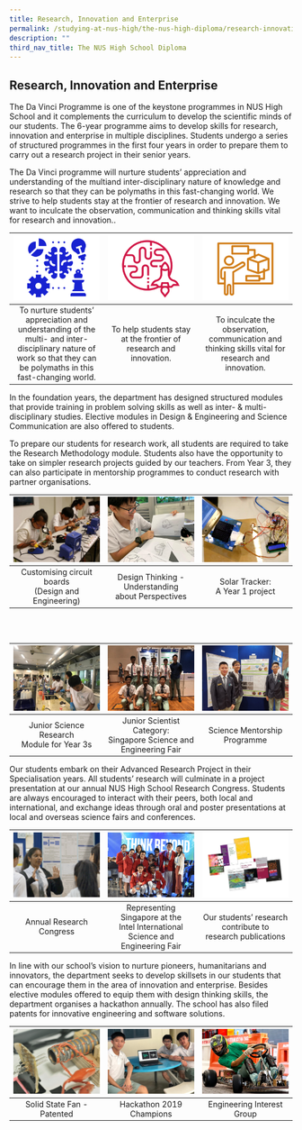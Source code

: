 ```yaml
---
title: Research, Innovation and Enterprise
permalink: /studying-at-nus-high/the-nus-high-diploma/research-innovation-and-enterprise/
description: ""
third_nav_title: The NUS High School Diploma
---
```

## Research, Innovation and Enterprise

The Da Vinci Programme is one of the keystone programmes in NUS High School and it complements the curriculum to develop the scientific minds of our students. The 6-year programme aims to develop skills for research, innovation and enterprise in multiple disciplines. Students undergo a series of structured programmes in the first four years in order to prepare them to carry out a research project in their senior years. 

The Da Vinci programme will nurture students’ appreciation and understanding of the multiand inter-disciplinary nature of knowledge and research so that they can be polymaths in this fast-changing world. We strive to help students stay at the frontier of research and innovation. We want to inculcate the observation, communication and thinking skills vital for research and innovation..

<table>
	<thead>
		<tr>
			<th style="width: 33%; align: center">
				<img src="/images/RIE/rie_icon1.png" style="max-width: 100%; max-height:100%">
			</th>
			<th style="width: 33%; align: center">
				<img src="/images/RIE/rie_icon2.png" style="max-width: 100%; max-heigth: 100%">
			</th>
			<th style="width: 33%;align: center">
				<img src="/images/RIE/rie_icon3.png" style="max-width: 100%; max-heigth: 100%">
			</th>
		</tr>
	</thead>
	<tbody>
		<tr>
			<td style="text-align:center"> 
			To nurture students’ appreciation and understanding of the multi- and inter-disciplinary nature of work so that they can be polymaths in this fast-changing world.
			</td>
			<td style="text-align:center">
			To help students stay at the frontier of research and innovation.
			</td>
			<td style="text-align:center">
			To inculcate the observation, communication and thinking skills vital for research and innovation.
			</td>
		</tr>
	</tbody>
</table>

In the foundation years, the department has designed structured modules that provide training in problem solving skills as well as inter- &amp; multi-disciplinary studies. Elective modules in Design &amp; Engineering and Science Communication are also offered to students.

To prepare our students for research work, all students are required to take the Research Methodology module. Students also have the opportunity to take on simpler research projects guided by our teachers. From Year 3, they can also participate in mentorship programmes to conduct research with partner organisations.

<table>
	<thead>
		<tr>
			<th style="width: 33%; align: center">
				<img src="/images/RIE/rie1.png" style="max-width: 100%; max-height:100%">
			</th>
			<th style="width: 33%; align: center">
				<img src="/images/RIE/rie2.png" style="max-width: 100%; max-heigth: 100%">
			</th>
			<th style="width: 33%;align: center">
				<img src="/images/RIE/rie3.png" style="max-width: 100%; max-heigth: 100%">
			</th>
		</tr>
	</thead>
	<tbody>
		<tr>
			<td style="text-align:center"> 
			Customising circuit boards<br>(Design and Engineering)
			</td>
			<td style="text-align:center">
			Design Thinking - Understanding<br>about Perspectives
			</td>
			<td style="text-align:center">
			Solar Tracker:<br>A Year 1 project
			</td>
		</tr>
	</tbody>
</table>
<br>
<br>
<table>
	<thead>
		<tr>
			<th style="width: 33%; align: center">
				<img src="/images/RIE/rie4.png" style="max-width: 100%; max-height:100%">
			</th>
			<th style="width: 33%; align: center">
				<img src="/images/RIE/rie5.png" style="max-width: 100%; max-heigth: 100%">
			</th>
			<th style="width: 33%;align: center">
				<img src="/images/RIE/rie6.png" style="max-width: 100%; max-heigth: 100%">
			</th>
		</tr>
	</thead>
	<tbody>
		<tr>
			<td style="text-align:center"> 
			Junior Science Research<br>Module for Year 3s
			</td>
			<td style="text-align:center">
			Junior Scientist Category:<br>Singapore Science and<br>Engineering Fair
			</td>
			<td style="text-align:center">
			Science Mentorship<br>Programme
			</td>
		</tr>
	</tbody>
</table>

Our students embark on their Advanced Research Project in their Specialisation years. All students’ research will culminate in a project presentation at our annual NUS High School Research Congress. Students are always encouraged to interact with their peers, both local and international, and exchange ideas through oral and poster presentations at local and overseas science fairs and conferences.

<table>
	<thead>
		<tr>
			<th style="width: 33%; align: center">
				<img src="/images/RIE/rie7.png" style="max-width: 100%; max-height:100%">
			</th>
			<th style="width: 33%; align: center">
				<img src="/images/RIE/rie8.png" style="max-width: 100%; max-heigth: 100%">
			</th>
			<th style="width: 33%;align: center">
				<img src="/images/RIE/rie9.png" style="max-width: 100%; max-heigth: 100%">
			</th>
		</tr>
	</thead>
	<tbody>
		<tr>
			<td style="text-align:center"> 
			Annual Research Congress
			</td>
			<td style="text-align:center">
			Representing Singapore at the<br>Intel International Science and<br>Engineering Fair
			</td>
			<td style="text-align:center">
			Our students’ research<br>contribute to<br>research publications
			</td>
		</tr>
	</tbody>
</table>

In line with our school’s vision to nurture pioneers, humanitarians and innovators, the department seeks to develop skillsets in our students that can encourage them in the area of innovation and enterprise. Besides elective modules offered to equip them with design thinking skills, the department organises a hackathon annually. The school has also filed patents for innovative engineering and software solutions.

<table>
	<thead>
		<tr>
			<th style="width: 33%; align: center">
				<img src="/images/RIE/rie10.png" style="max-width: 100%; max-height:100%">
			</th>
			<th style="width: 33%; align: center">
				<img src="/images/RIE/rie11.png" style="max-width: 100%; max-heigth: 100%">
			</th>
			<th style="width: 33%;align: center">
				<img src="/images/RIE/rie12.png" style="max-width: 100%; max-heigth: 100%">
			</th>
		</tr>
	</thead>
	<tbody>
		<tr>
			<td style="text-align:center"> 
			Solid State Fan - Patented
			</td>
			<td style="text-align:center">
			Hackathon 2019 Champions
			</td>
			<td style="text-align:center">
			Engineering Interest Group
			</td>
		</tr>
	</tbody>
</table>